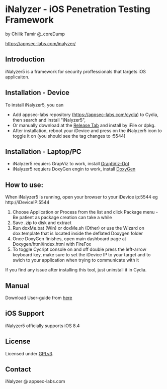 # iNalyzer - iOS Penetration Testing Framework
by Chilik Tamir @_coreDump

https://appsec-labs.com/inalyzer/


Introduction
------
iNalyzer5 is a framework for security proffessionals that targets iOS applicaiton. 


Installation - Device
------
To install iNalyzer5, you can
  
  * Add appsec-labs repository (https://appsec-labs.com/cydia) to Cydia, then search and install "iNalyzer5",
  * Or manually download at the [Release Tab](https://github.com/appsec-labs/iNalyzer/releases) and install by iFile or dpkg.
  * After installation, reboot your iDevice and press on the iNalyzer5 icon to toggle it on (you should see the tag changes to :5544)


Installation - Laptop/PC
------
  * iNalyzer5 requiers GrapViz to work, install [GraphViz-Dot](http://www.graphviz.org/download..php)
  * iNalyzer5 requiers DoxyGen engin to work, install [DoxyGen](http://www.stack.nl/~dimitri/doxygen/download.html#srcbin)

How to use:
-------
When iNalyzer5 is running, open your browser to your iDevice ip:5544 eg http://iDeviceIP:5544
 
 1. Choose Application or Process from the list and click Package menu - Be patient as package creation can take a while
 2. Save .zip to disk and extract
 3. Run doxMe.bat (Win) or doxMe.sh (Other) or use the Wizard on dox.template that is located inside the deflated Doxygen folder
 4. Once DoxyGen finishes, open main dashboard page at Doxygen/html/index.html with FireFox
 5. To toggle Cycript console on and off double press the left-arrow keyboard key, make sure to set the iDevice IP to your target and to swich to your application when trying to communicate with it



If you find any issue after installing this tool, just uninstall it in Cydia.


Manual
------
Download User-guide from [here](https://appsec-labs.com/tools/iNalyzer-User-Guide.pdf)

iOS Support
------
iNalyzer5 officially supports iOS 8.4



License
------
Licensed under [GPLv3](http://www.gnu.org/copyleft/gpl.html).

Contact
------
iNalyzer @ appsec-labs.com
